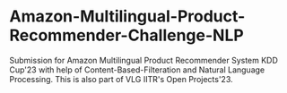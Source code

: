 # Amazon-Multilingual-Product-Recommender-Challenge-NLP
Submission for Amazon Multilingual Product Recommender System KDD Cup'23 with help of Content-Based-Filteration and Natural Language Processing.
This is also part of VLG IITR's Open Projects'23.
